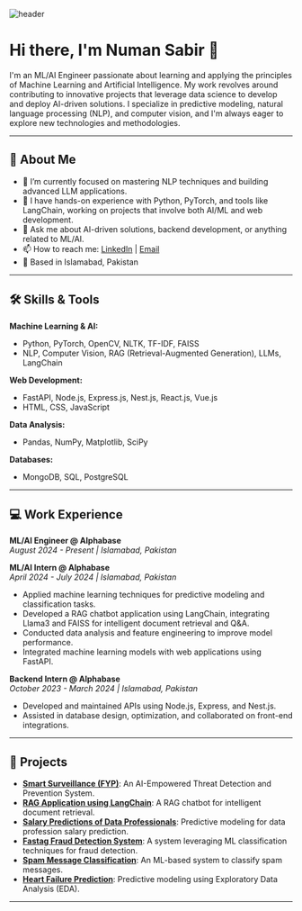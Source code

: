 ![header](https://capsule-render.vercel.app/api?type=wave&color=ffc008&height=310&section=header&text=Numan%20Sabir&fontSize=70&animation=fadeIn&fontAlignY=36&desc=ML/AI%20Engineer&descAlignY=55&descAlign=51)

# Hi there, I'm Numan Sabir 👋

I'm an ML/AI Engineer passionate about learning and applying the principles of Machine Learning and Artificial Intelligence. My work revolves around contributing to innovative projects that leverage data science to develop and deploy AI-driven solutions. I specialize in predictive modeling, natural language processing (NLP), and computer vision, and I'm always eager to explore new technologies and methodologies.

---

## 🚀 About Me

- 🌱 I’m currently focused on mastering NLP techniques and building advanced LLM applications.
- 💼 I have hands-on experience with Python, PyTorch, and tools like LangChain, working on projects that involve both AI/ML and web development.
- 💬 Ask me about AI-driven solutions, backend development, or anything related to ML/AI.
- 📫 How to reach me: [LinkedIn](https://www.linkedin.com/in/thenumansabir) | [Email](mailto:numansabir.dev@gmail.com)
- 📍 Based in Islamabad, Pakistan

---

## 🛠️ Skills & Tools

**Machine Learning & AI:**
- Python, PyTorch, OpenCV, NLTK, TF-IDF, FAISS
- NLP, Computer Vision, RAG (Retrieval-Augmented Generation), LLMs, LangChain

**Web Development:**
- FastAPI, Node.js, Express.js, Nest.js, React.js, Vue.js
- HTML, CSS, JavaScript

**Data Analysis:**
- Pandas, NumPy, Matplotlib, SciPy

**Databases:**
- MongoDB, SQL, PostgreSQL

---

## 💻 Work Experience

**ML/AI Engineer @ Alphabase**  
*August 2024 - Present | Islamabad, Pakistan*  

**ML/AI Intern @ Alphabase**  
*April 2024 - July 2024 | Islamabad, Pakistan*  
- Applied machine learning techniques for predictive modeling and classification tasks.
- Developed a RAG chatbot application using LangChain, integrating Llama3 and FAISS for intelligent document retrieval and Q&A.
- Conducted data analysis and feature engineering to improve model performance.
- Integrated machine learning models with web applications using FastAPI.

**Backend Intern @ Alphabase**  
*October 2023 - March 2024 | Islamabad, Pakistan*  
- Developed and maintained APIs using Node.js, Express, and Nest.js.
- Assisted in database design, optimization, and collaborated on front-end integrations.

---

## 🧠 Projects

- **[Smart Surveillance (FYP)](https://youtu.be/gmiEBf7xvVw)**: An AI-Empowered Threat Detection and Prevention System.
- **[RAG Application using LangChain](https://github.com/numansabirdev/RAG-Application-using-LangChain)**: A RAG chatbot for intelligent document retrieval.
- **[Salary Predictions of Data Professionals](https://github.com/numansabirdev/Salary-Predictions-of-Data-Professions)**: Predictive modeling for data profession salary prediction.
- **[Fastag Fraud Detection System](https://github.com/numansabirdev/Fastag-Fraud-Detection-System)**: A system leveraging ML classification techniques for fraud detection.
- **[Spam Message Classification](https://github.com/numansabirdev/Spam-Message-Classification)**: An ML-based system to classify spam messages.
- **[Heart Failure Prediction](https://github.com/numansabirdev/Heart-Failure-Prediction-EDA)**: Predictive modeling using Exploratory Data Analysis (EDA).

---
